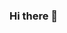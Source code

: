 ### Hi there 👋

<!--
**etherean06/etherean06** is a ✨ _special_ ✨ repository because its `README.md` (this file) appears on your GitHub profile.

I'm Yannis, a Javascript Developer from France 🇫🇷 based in Sweden 🇸🇪.
At the moment i'm working at Mindler, a mental health startup based in Stockholm.
You can reach me on my personal email-adress: Yannis182@outlook.fr.
Here is a link to my personal website: [a link](https://yannis.dev/)-


- 🔭 I’m currently working on ...
- 🌱 I’m currently learning ...
- 👯 I’m looking to collaborate on ...
- 🤔 I’m looking for help with ...
- 💬 Ask me about ...
- 📫 How to reach me: ...
- 😄 Pronouns: ...
- ⚡ Fun fact: ...
-->
